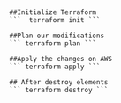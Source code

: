 ```


##Initialize Terraform
```  terraform init ```

##Plan our modifications
``` terraform plan ```

##Apply the changes on AWS
``` terraform apply ```

## After destroy elements
``` terraform destroy ```

